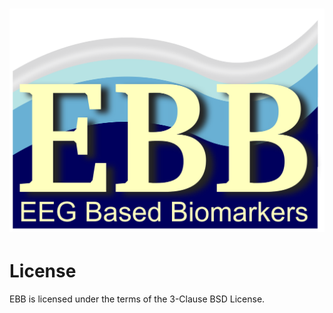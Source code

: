 <h1 align="center">
    <img src="https://github.com/mscaudill/Ebb/blob/master/imgs/logo.png" 
    style="width:600px;height:auto;"/>
</h1>


# License

EBB is licensed under the terms of the 3-Clause BSD License.
